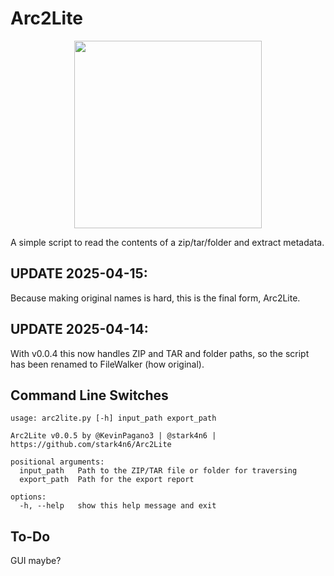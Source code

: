 # Arc2Lite

<p align="center">
<img src="https://github.com/stark4n6/FileWalker/blob/main/arc2lite.png" width="300" height="300">
</p>
A simple script to read the contents of a zip/tar/folder and extract metadata.

## UPDATE 2025-04-15:
Because making original names is hard, this is the final form, Arc2Lite.

## UPDATE 2025-04-14: 
With v0.0.4 this now handles ZIP and TAR and folder paths, so the script has been renamed to FileWalker (how original).

## Command Line Switches
```
usage: arc2lite.py [-h] input_path export_path

Arc2Lite v0.0.5 by @KevinPagano3 | @stark4n6 | https://github.com/stark4n6/Arc2Lite

positional arguments:
  input_path   Path to the ZIP/TAR file or folder for traversing
  export_path  Path for the export report

options:
  -h, --help   show this help message and exit
```
## To-Do
GUI maybe?
